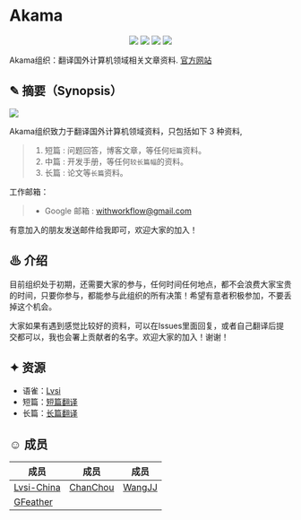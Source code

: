# Akama

<p align="center">
<img src="https://img.shields.io/badge/%E7%BB%84%E7%BB%87-Akama-green.svg">
<img src="https://img.shields.io/badge/%E9%A2%86%E5%9F%9F-CST-blue.svg">
<img src="https://img.shields.io/badge/%E6%96%87%E6%A1%A3-Markdown-red.svg">
<img src="https://img.shields.io/badge/license-MIT-black.svg">
</p>

Akama组织：翻译国外计算机领域相关文章资料. [官方网站](https://lvsi-china.github.io/)

## ✎ 摘要（Synopsis）

<img src="https://github.com/Lvsi-China/Akama/raw/master/extra/images/logo.png">

Akama组织致力于翻译国外计算机领域资料，只包括如下 3 种资料,

> 1. 短篇 : 问题回答，博客文章，等任何```短篇```资料。
> 2. 中篇 : 开发手册，等任何```较长篇幅```的资料。
> 3. 长篇 : 论文等```长篇```资料。

工作邮箱：
> - Google 邮箱 : withworkflow@gmail.com

有意加入的朋友发送邮件给我即可，欢迎大家的加入！

## ♨ 介绍

目前组织处于初期，还需要大家的参与，任何时间任何地点，都不会浪费大家宝贵的时间，只要你参与，都能参与此组织的所有决策！希望有意者积极参加，不要丢掉这个机会。

大家如果有遇到感觉比较好的资料，可以在Issues里面回复，或者自己翻译后提交都可以，我也会署上贡献者的名字。欢迎大家的加入！谢谢！

## ✦ 资源

- 语雀：[Lvsi](https://www.yuque.com/lvsi)
- 短篇：[短篇翻译](https://lvsi-china.github.io)
- 长篇：[长篇翻译](https://lvsi-china.github.io/long/)


## ☺ 成员

| 成员 | 成员 | 成员 |
| --- | --- | --- |
| [Lvsi-China](https://github.com/Lvsi-China) | [ChanChou]()  | [WangJJ](https://github.com/wjj57) |
| [GFeather](https://github.com/GFeather) | | |

